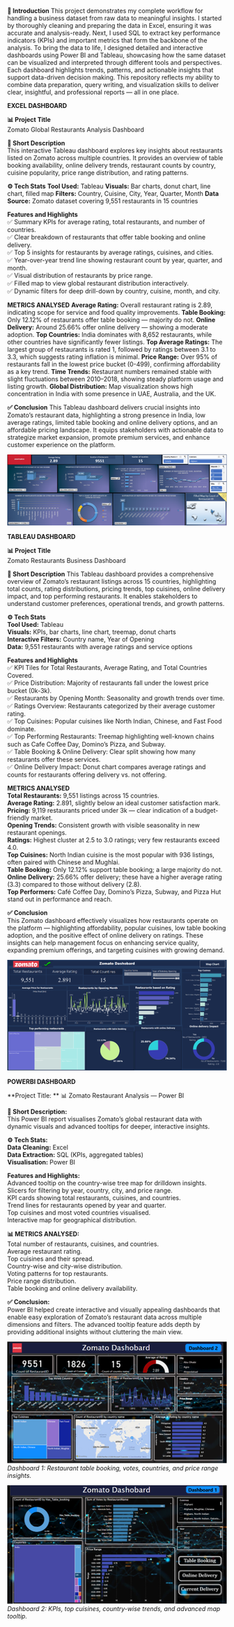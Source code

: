 ****📑 Introduction****
 This project demonstrates my complete workflow for handling a business dataset from raw data to meaningful insights. I started by thoroughly cleaning and preparing the data in Excel, ensuring it was accurate and analysis-ready. Next, I used SQL to extract key performance indicators (KPIs) and important metrics that form the backbone of the analysis.
To bring the data to life, I designed detailed and interactive dashboards using Power BI and Tableau, showcasing how the same dataset can be visualized and interpreted through different tools and perspectives. Each dashboard highlights trends, patterns, and actionable insights that support data-driven decision making.
This repository reflects my ability to combine data preparation, query writing, and visualization skills to deliver clear, insightful, and professional reports — all in one place.     



**EXCEL DASHBOARD**

**📊 Project Title**     
Zomato Global Restaurants Analysis Dashboard     

**📌 Short Description**     
This interactive Tableau dashboard explores key insights about restaurants listed on Zomato across multiple countries. It provides an overview of table booking availability, online delivery trends, restaurant counts by country, cuisine popularity, price range distribution, and rating patterns.     


**⚙️ Tech Stats**
**Tool Used:** Tableau
**Visuals:** Bar charts, donut chart, line chart, filled map
**Filters:** Country, Cuisine, City, Year, Quarter, Month
**Data Source:** Zomato dataset covering 9,551 restaurants in 15 countries

**Features and Highlights**     
✅ Summary KPIs for average rating, total restaurants, and number of countries.     
✅ Clear breakdown of restaurants that offer table booking and online delivery.     
✅ Top 5 insights for restaurants by average ratings, cuisines, and cities.     
✅ Year-over-year trend line showing restaurant count by year, quarter, and month.     
✅ Visual distribution of restaurants by price range.     
✅ Filled map to view global restaurant distribution interactively.     
✅ Dynamic filters for deep drill-down by country, cuisine, month, and city.     

**METRICS ANALYSED**
**Average Rating:** Overall restaurant rating is 2.89, indicating scope for service and food quality improvements.
**Table Booking:** Only 12.12% of restaurants offer table booking — majority do not.
**Online Delivery:** Around 25.66% offer online delivery — showing a moderate adoption.
**Top Countries:** India dominates with 8,652 restaurants, while other countries have significantly fewer listings.
**Top Average Ratings:** The largest group of restaurants is rated 1, followed by ratings between 3.1 to 3.3, which suggests rating inflation is minimal.
**Price Range:** Over 95% of restaurants fall in the lowest price bucket (0-499), confirming affordability as a key trend.
**Time Trends:** Restaurant numbers remained stable with slight fluctuations between 2010–2018, showing steady platform usage and listing growth.
**Global Distribution:** Map visualization shows high concentration in India with some presence in UAE, Australia, and the UK.

**✅ Conclusion**
This Tableau dashboard delivers crucial insights into Zomato’s restaurant data, highlighting a strong presence in India, low average ratings, limited table booking and online delivery options, and an affordable pricing landscape. It equips stakeholders with actionable data to strategize market expansion, promote premium services, and enhance customer experience on the platform.


![Project-1](Excel_Dashboard.png)



**TABLEAU DASHBOARD**     


**📊 Project Title**     
Zomato Restaurants Business Dashboard     


**📌 Short Description**
This Tableau dashboard provides a comprehensive overview of Zomato’s restaurant listings across 15 countries, highlighting total counts, rating distributions, pricing trends, top cuisines, online delivery impact, and top performing restaurants. It enables stakeholders to understand customer preferences, operational trends, and growth patterns.

**⚙️ Tech Stats**     
**Tool Used:** Tableau     
**Visuals:** KPIs, bar charts, line chart, treemap, donut charts     
**Interactive Filters:** Country name, Year of Opening     
**Data:** 9,551 restaurants with average ratings and service options     


**Features and Highlights**     
✅ KPI Tiles for Total Restaurants, Average Rating, and Total Countries Covered.     
✅ Price Distribution: Majority of restaurants fall under the lowest price bucket (0k-3k).     
✅ Restaurants by Opening Month: Seasonality and growth trends over time.     
✅ Ratings Overview: Restaurants categorized by their average customer rating.     
✅ Top Cuisines: Popular cuisines like North Indian, Chinese, and Fast Food dominate.     
✅ Top Performing Restaurants: Treemap highlighting well-known chains such as Cafe Coffee Day, Domino’s Pizza, and Subway.     
✅ Table Booking & Online Delivery: Clear split showing how many restaurants offer these services.     
✅ Online Delivery Impact: Donut chart compares average ratings and counts for restaurants offering delivery vs. not offering.     

**METRICS ANALYSED**     
**Total Restaurants:** 9,551 listings across 15 countries.     
**Average Rating:** 2.891, slightly below an ideal customer satisfaction mark.     
**Pricing:** 9,119 restaurants priced under 3k — clear indication of a budget-friendly market.     
**Opening Trends:** Consistent growth with visible seasonality in new restaurant openings.     
**Ratings:** Highest cluster at 2.5 to 3.0 ratings; very few restaurants exceed 4.0.     
**Top Cuisines:** North Indian cuisine is the most popular with 936 listings, often paired with Chinese and Mughlai.     
**Table Booking:** Only 12.12% support table booking; a large majority do not.     
**Online Delivery:** 25.66% offer delivery; these have a higher average rating (3.3) compared to those without delivery (2.8).     
**Top Performers:** Café Coffee Day, Domino’s Pizza, Subway, and Pizza Hut stand out in performance and reach.     

**✅ Conclusion**      
This Zomato dashboard effectively visualizes how restaurants operate on the platform — highlighting affordability, popular cuisines, low table booking adoption, and the positive effect of online delivery on ratings. These insights can help management focus on enhancing service quality, expanding premium offerings, and targeting cuisines with growing demand.     


![Project-1](Tableau_Dashboard.png)



**POWERBI DASHBOARD**     


**Project Title: **
📊 Zomato Restaurant Analysis — Power BI


**📌 Short Description:**     
This Power BI report visualises Zomato’s global restaurant data with dynamic visuals and advanced tooltips for deeper, interactive insights.     


**⚙️ Tech Stats:**     
**Data Cleaning:** Excel     
**Data Extraction:** SQL (KPIs, aggregated tables)     
**Visualisation:** Power BI     


**Features and Highlights:**      
Advanced tooltip on the country-wise tree map for drilldown insights.     
Slicers for filtering by year, country, city, and price range.     
KPI cards showing total restaurants, cuisines, and countries.     
Trend lines for restaurants opened by year and quarter.     
Top cuisines and most voted countries visualised.     
Interactive map for geographical distribution.     

     
**📊 METRICS ANALYSED:**     
Total number of restaurants, cuisines, and countries.     
Average restaurant rating.     
Top cuisines and their spread.     
Country-wise and city-wise distribution.     
Voting patterns for top restaurants.     
Price range distribution.      
Table booking and online delivery availability.     
     
**✅ Conclusion:**     
Power BI helped create interactive and visually appealing dashboards that enable easy exploration of Zomato’s restaurant data across multiple dimensions and filters. The advanced tooltip feature adds depth by providing additional insights without cluttering the main view.     


![PowerBI_Dashboard_1](PowerBI_Dashoboard_1.png)
*Dashboard 1: Restaurant table booking, votes, countries, and price range insights.*


![Project-1](PowerBI_Dashboard_2.png)
*Dashboard 2: KPIs, top cuisines, country-wise trends, and advanced map tooltip.*

